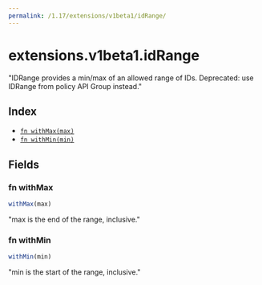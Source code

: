```yaml
---
permalink: /1.17/extensions/v1beta1/idRange/
---
```


# extensions.v1beta1.idRange

"IDRange provides a min/max of an allowed range of IDs. Deprecated: use IDRange from policy API Group instead."

## Index

* [`fn withMax(max)`](#fn-withmax)
* [`fn withMin(min)`](#fn-withmin)

## Fields

### fn withMax

```ts
withMax(max)
```

"max is the end of the range, inclusive."

### fn withMin

```ts
withMin(min)
```

"min is the start of the range, inclusive."